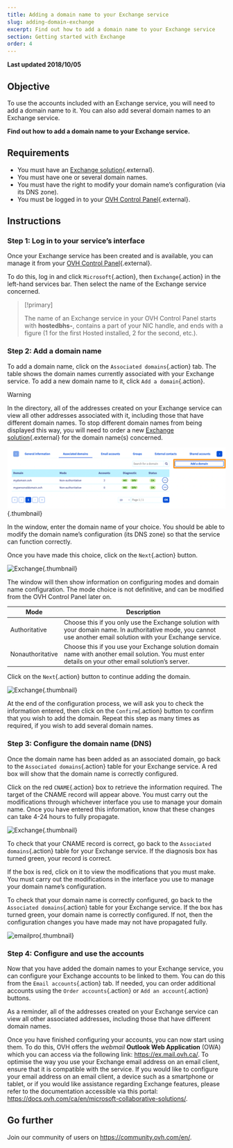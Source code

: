 ```yaml
---
title: Adding a domain name to your Exchange service
slug: adding-domain-exchange
excerpt: Find out how to add a domain name to your Exchange service
section: Getting started with Exchange
order: 4
---
```


**Last updated 2018/10/05**

## Objective

To use the accounts included with an Exchange service, you will need to add a domain name to it. You can also add several domain names to an Exchange service. 

**Find out how to add a domain name to your Exchange service.**

## Requirements

- You must have an [Exchange solution](https://www.ovh.com/ca/en/emails/hosted-exchange/){.external}.
- You must have one or several domain names.
- You must have the right to modify your domain name’s configuration (via its DNS zone).
- You must be logged in to your [OVH Control Panel](https://ca.ovh.com/auth/?action=gotomanager&from=https://www.ovh.com/ca/en/&ovhSubsidiary=ca){.external}.

## Instructions

### Step 1: Log in to your service’s interface

Once your Exchange service has been created and is available, you can manage it from your [OVH Control Panel](https://ca.ovh.com/auth/?action=gotomanager&from=https://www.ovh.com/ca/en/&ovhSubsidiary=ca){.external}.

To do this, log in and click `Microsoft`{.action}, then `Exchange`{.action} in the left-hand services bar. Then select the name of the Exchange service concerned.

> [!primary]
>
> The name of an Exchange service in your OVH Control Panel starts with **hostedbhs-**, contains a part of your NIC handle, and ends with a figure (1 for the first Hosted installed, 2 for the second, etc.).
>

### Step 2: Add a domain name

To add a domain name, click on the `Associated domains`{.action} tab. The table shows the domain names currently associated with your Exchange service. To add a new domain name to it, click `Add a domain`{.action}.

> [!warning]
>
> In the directory, all of the addresses created on your Exchange service can view all other addresses associated with it, including those that have different domain names. To stop different domain names from being displayed this way, you will need to order a new [Exchange solution](https://www.ovh.com/ca/en/emails/hosted-exchange/){.external} for the domain name(s) concerned.
>

![Exchange](images/add_domain_exchange_step1.png){.thumbnail}

In the window, enter the domain name of your choice. You should be able to modify the domain name’s configuration (its DNS zone) so that the service can function correctly.

Once you have made this choice, click on the `Next`{.action} button.

![Exchange](images/add_domain_exchange_step2-ca.png){.thumbnail}

The window will then show information on configuring modes and domain name configuration. The mode choice is not definitive, and can be modified from the OVH Control Panel later on.

|Mode|Description|
|---|---|
|Authoritative|Choose this if you only use the Exchange solution with your domain name. In authoritative mode, you cannot use another email solution with your Exchange service.|
|Nonauthoritative|Choose this if you use your Exchange solution domain name with another email solution. You must enter details on your other email solution’s server.|

Click on the `Next`{.action} button to continue adding the domain.

![Exchange](images/add_domain_exchange_step3-ca.png){.thumbnail}

At the end of the configuration process, we will ask you to check the information entered, then click on the `Confirm`{.action} button to confirm that you wish to add the domain. Repeat this step as many times as required, if you wish to add several domain names.

### Step 3: Configure the domain name (DNS)

Once the domain name has been added as an associated domain, go back to the `Associated domains`{.action} table for your Exchange service. A red box will show that the domain name is correctly configured.

Click on the red `CNAME`{.action} box to retrieve the information required. The target of the CNAME record will appear above. You must carry out the modifications through whichever interface you use to manage your domain name. Once you have entered this information, know that these changes can take 4-24 hours to fully propagate. 

![Exchange](images/add_domain_exchange_step4-ca.png){.thumbnail}

To check that your CNAME record is correct, go back to the `Associated domains`{.action} table for your Exchange service. If the diagnosis box has turned green, your record is correct.

If the box is red, click on it to view the modifications that you must make. You must carry out the modifications in the interface you use to manage your domain name’s configuration.

To check that your domain name is correctly configured, go back to the `Associated domains`{.action} table for your Exchange service. If the box has turned green, your domain name is correctly configured. If not, then the configuration changes you have made may not have propagated fully.

![emailpro](images/add_domain_exchange_step5-ca.png){.thumbnail}

### Step 4: Configure and use the accounts

Now that you have added the domain names to your Exchange service, you can configure your Exchange accounts to be linked to them. You can do this from the `Email accounts`{.action} tab. If needed, you can order additional accounts using the `Order accounts`{.action} or `Add an account`{.action} buttons.

As a reminder, all of the addresses created on your Exchange service can view all other associated addresses, including those that have different domain names.

Once you have finished configuring your accounts, you can now start using them. To do this, OVH offers the *webmail* **Outlook Web Application** (OWA) which you can access via the following link: <https://ex.mail.ovh.ca/>. To optimise the way you use your Exchange email address on an email client, ensure that it is compatible with the service. If you would like to configure your email address on an email client, a device such as a smartphone or tablet, or if you would like assistance regarding Exchange features, please refer to the documentation accessible via this portal: <https://docs.ovh.com/ca/en/microsoft-collaborative-solutions/>.

## Go further

Join our community of users on <https://community.ovh.com/en/>.